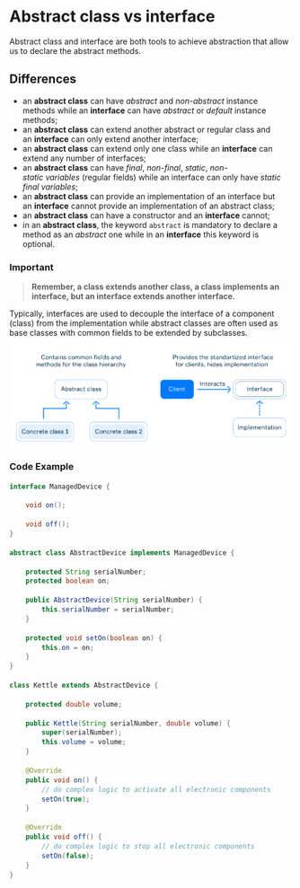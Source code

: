 # Abstract class vs interface

Abstract class and interface are both tools to achieve abstraction that allow us to declare the abstract methods.

## Differences

- an **abstract class** can have *abstract* and *non-abstract* instance methods while an **interface** can have *abstract* or *default* instance methods;
- an **abstract class** can extend another abstract or regular class and an **interface** can only extend another interface;
- an **abstract class** can extend only one class while an **interface** can extend any number of interfaces;
- an **abstract class** can have *final*, *non-final*, *static*, *non-static* *variables* (regular fields) while an interface can only have *static final variables*;
- an **abstract class** can provide an implementation of an interface but an **interface** cannot provide an implementation of an abstract class;
- an **abstract class** can have a constructor and an **interface** cannot;
- in an **abstract class**, the keyword `abstract` is mandatory to declare a method as an *abstract* one while in an **interface** this keyword is optional.

### Important

> **Remember, a class extends another class, a class implements an interface, but an interface extends another interface.**

Typically, interfaces are used to decouple the interface of a component (class) from the implementation while abstract classes are often used as base classes with common fields to be extended by subclasses.

![Abstract class vs interface](assets/abstract-class-vs-interface.png)

### Code Example

```java
interface ManagedDevice {
 
    void on();
 
    void off();
}
 
abstract class AbstractDevice implements ManagedDevice {
 
    protected String serialNumber;
    protected boolean on;
    
    public AbstractDevice(String serialNumber) {
        this.serialNumber = serialNumber;
    }
 
    protected void setOn(boolean on) {
        this.on = on;
    }
}
 
class Kettle extends AbstractDevice {
 
    protected double volume;
 
    public Kettle(String serialNumber, double volume) {
        super(serialNumber);
        this.volume = volume;
    }
 
    @Override
    public void on() {
        // do complex logic to activate all electronic components
        setOn(true);
    }
 
    @Override
    public void off() {
        // do complex logic to stop all electronic components
        setOn(false);
    }
}
```
